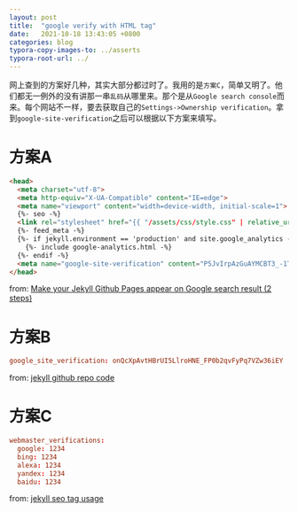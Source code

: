 ```yaml
---
layout: post
title:  "google verify with HTML tag"
date:   2021-10-18 13:43:05 +0800
categories: blog
typora-copy-images-to: ../asserts
typora-root-url: ../
---
```


网上查到的方案好几种，其实大部分都过时了。我用的是`方案C`，简单又明了。他们都无一例外的没有讲那一串`乱码`从哪里来。那个是从`Google search console`而来。每个网站不一样，要去获取自己的`Settings->Ownership verification`。拿到`google-site-verification`之后可以根据以下方案来填写。


# 方案A
```html
<head>
  <meta charset="utf-8">
  <meta http-equiv="X-UA-Compatible" content="IE=edge">
  <meta name="viewport" content="width=device-width, initial-scale=1">
  {%- seo -%}
  <link rel="stylesheet" href="{{ "/assets/css/style.css" | relative_url }}">
  {%- feed_meta -%}
  {%- if jekyll.environment == 'production' and site.google_analytics -%}
    {%- include google-analytics.html -%}
  {%- endif -%}
  <meta name="google-site-verification" content="P5JvIrpAzGuAYMCBT3_-1TEpWsUUoQAaYK3B6hgaauA" />
</head>
```
from: [Make your Jekyll Github Pages appear on Google search result (2 steps)][1]

# 方案B
```conf
google_site_verification: onQcXpAvtHBrUI5LlroHNE_FP0b2qvFyPq7VZw36iEY
```
from: [jekyll github repo code][2]

# 方案C
```conf
webmaster_verifications:
  google: 1234
  bing: 1234
  alexa: 1234
  yandex: 1234
  baidu: 1234
```
from: [jekyll seo tag usage][3]


[1]: https://victor2code.github.io/blog/2019/07/04/jekyll-github-pages-appear-on-Google.html
[2]: https://github.com/jekyll/jekyll/blob/master/docs/_config.yml
[3]: http://jekyll.github.io/jekyll-seo-tag/usage
